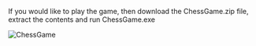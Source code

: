 If you would like to play the game, then download the ChessGame.zip file, extract the contents and run ChessGame.exe

![ChessGame](https://imgur.com/dK3QumX "ChessGame Screenshot")